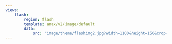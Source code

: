 ```yaml
---
views:
    flash:
        region: flash
        template: anax/v2/image/default
        data:
            src: "image/theme/flashimg2.jpg?width=1100&height=150&crop-to-fit&area=0,0,0,0"
---
```

